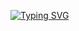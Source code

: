 [![Typing SVG](https://readme-typing-svg.herokuapp.com?color=%2336BCF7&lines=Hello%2C+I+am+Om3ga+from+India;I+like+Math%2C+Physics+and+Coding;I+can+be+contacted+on+Discord+-+Om3ga%232054)](https://git.io/typing-svg)
